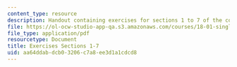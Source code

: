 ```yaml
---
content_type: resource
description: Handout containing exercises for sections 1 to 7 of the course.
file: https://ol-ocw-studio-app-qa.s3.amazonaws.com/courses/18-01-single-variable-calculus-fall-2006/aa64ddabdcb03206c7a8ee3d1a1cdcd8_e_exrcs_scsn_1_7.pdf
file_type: application/pdf
resourcetype: Document
title: Exercises Sections 1-7
uid: aa64ddab-dcb0-3206-c7a8-ee3d1a1cdcd8
---
```

